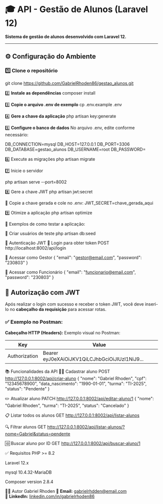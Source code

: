# 🎓 **API - Gestão de Alunos (Laravel 12)**

**Sistema de gestão de alunos desenvolvido com Laravel 12.**

---

## ⚙️ **Configuração do Ambiente**

### 1️⃣ Clone o repositório


git clone https://github.com/GabrielRhoden86/gestao_alunos.git

2️⃣  **Instale as dependências**
composer install

3️⃣  **Copie o arquivo .env de exemplo**
cp .env.example .env

4️⃣  **Gere a chave da aplicação**
php artisan key:generate

5️⃣  **Configure o banco de dados**
No arquivo .env, edite conforme necessário:  

DB_CONNECTION=mysql
DB_HOST=127.0.0.1
DB_PORT=3306
DB_DATABASE=gestao_alunos
DB_USERNAME=root
DB_PASSWORD=

6️⃣ Execute as migrações
php artisan migrate

7️⃣ Inicie o servidor

php artisan serve --port=8002

8️⃣ Gere a chave JWT
php artisan jwt:secret

📝 Copie a chave gerada e cole no .env:
JWT_SECRET=chave_gerada_aqui

9️⃣ Otimize a aplicação
php artisan optimize

🧪 Exemplos de como testar a aplicação:

🌱 Criar usuários de teste
php artisan db:seed

🔐 Autenticação JWT
🔑 Login para obter token
POST http://localhost:8002/api/login

👤 Acessar como Gestor
{
  "email": "gestor@email.com",
  "password": "230803"
}

👤 Acessar como Funcionário
{
  "email": "funcionario@email.com",
  "password": "230803"
}

## 🔐 Autorização com JWT
Após realizar o login com sucesso e receber o token JWT, você deve inseri-lo no **cabeçalho da requisição** para acessar rotas.

### ✅ Exemplo no Postman:
**Cabeçalho HTTP (Headers):**
Exemplo visual no Postman:

| Key           | Value                                                      |
|---------------|------------------------------------------------------------|
| Authorization | Bearer eyJ0eXAiOiJKV1QiLCJhbGciOiJIUzI1NiJ9...             |

📚 Funcionalidades da API
👨‍🎓 Cadastrar aluno
POST http://127.0.0.1:8002/api/criar-aluno
{
  "nome": "Gabriel Rhoden",
  "cpf": "12345678900",
  "data_nascimento": "1990-01-01",
  "turma": "TI-2025",
  "status": "Pendente"
}

✏️ Atualizar aluno
PATCH http://127.0.0.1:8002/api/editar-aluno/1
{
  "nome": "Gabriel Rhoden",
  "turma": "TI-2025",
  "status": "Cancelado"
}

📋 Listar todos os alunos
GET http://127.0.0.1:8002/api/listar-alunos

🔍 Filtrar alunos
GET http://127.0.0.1:8002/api/listar-alunos/?nome=Gabriel&status=pendente

🆔 Buscar aluno por ID
GET http://127.0.0.1:8002/api/buscar-aluno/1

✅ Requisitos
PHP >= 8.2

Laravel 12.x

mysql 10.4.32-MariaDB

Composer version 2.8.4

👨‍💻 Autor
Gabriel Rhoden
📧 **Email:** [gabrielrhdden@email.com](mailto:gabrielrhdden@email.com)  
🔗 **LinkedIn:** [linkedin.com/in/gabrielrhoden86](https://www.linkedin.com/in/gabrielrhoden86/)




